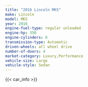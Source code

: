 ```yaml
---
title: "2016 Lincoln MKS"
make: Lincoln
model: MKS
year: 2016
engine-fuel-type: regular unleaded
engine-hp: 350
engine-cylinders: 6
transmission-type: Automatic
driven-wheels: all wheel drive
number-of-doors: 4
market-category: Luxury,Performance
vehicle-size: Large
vehicle-style: Sedan
---
```


{{< car_info >}}
